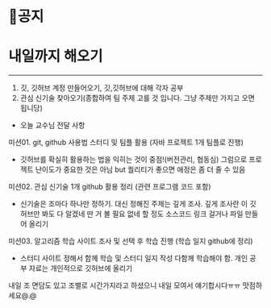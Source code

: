 # 📌공지

# 내일까지 해오기

---

1. 깃, 깃허브 계정 만들어오기, 깃,깃허브에 대해 각자 공부
2. 관심 신기술 찾아오기(종합하여 팀 주제 고를 것 입니다. 그냥 주제만 가지고 오면 됩니당)
- 오늘 교수님 전달 사항

미션01. git, github 사용법 스터디 및 팀플 활용 (자바 프로젝트 1개 팀플로 진행)

- 깃허브를 확실히 활용하는 법을 익히는 것이 중점!(버전관리, 협동심)
그럼으로 프로젝트 난이도가 중요한 것은 아님 but 퀄리티가 좋으면 애정은 좀 더 줄 수 있음

미션02. 관심 신기술 1개 github 활용 정리 (관련 프로그램 코드 포함)

- 신기술은 조마다 하나만 정하기. 대신 정해진 주제는 깊게 조사.
깊게 조사란 이 깃허브만 봐도 다 알겠네 딴 거 볼 필요 없네 할 정도
소스코드 링크 걸거나 파일 만들어 올리기

미션03. 알고리즘 학습 사이트 조사 및 선택 후 학습 진행 (학습 일지 github에 정리)

- 스터디 사이트 정해서 함께 학습 및 스터디 일지 작성
다함께 학습해야 함. 개인 공부 자료는 개인적으로 깃허브에 올리기

내일 조 면담도 있고 조별로 시간가지라고 하셨으니 내일 모여서 얘기합시다ㅠㅠ
맛점하세요@.@
